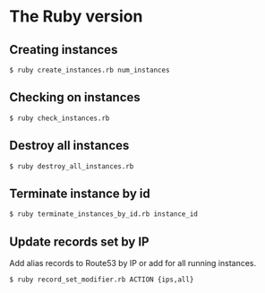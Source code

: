 # The Ruby version

## Creating instances
```
$ ruby create_instances.rb num_instances
```


## Checking on instances
```
$ ruby check_instances.rb
```


## Destroy all instances
```
$ ruby destroy_all_instances.rb
```


## Terminate instance by id
```
$ ruby terminate_instances_by_id.rb instance_id
```


## Update records set by IP
Add alias records to Route53 by IP or add for all running instances.
```
$ ruby record_set_modifier.rb ACTION {ips,all}
```
